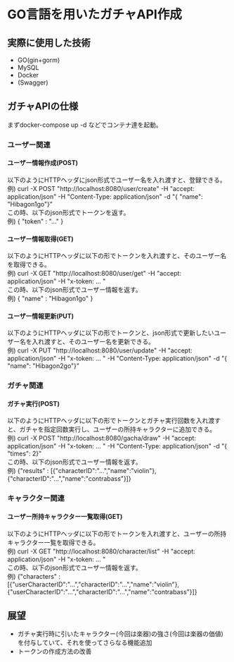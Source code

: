 # GO言語を用いたガチャAPI作成
## 実際に使用した技術
- GO(gin+gorm)
- MySQL
- Docker
- (Swagger)

## ガチャAPIの仕様
まずdocker-compose up -d などでコンテナ達を起動。
### ユーザー関連
#### ユーザー情報作成(POST)
以下のようにHTTPヘッダにjson形式でユーザー名を入れ渡すと、登録できる。<br>
例) curl -X POST "http://localhost:8080/user/create" -H  "accept: application/json" -H  "Content-Type: application/json" -d "{  \"name\": \"Hibagon1go\"}" <br>
この時、以下のjson形式でトークンを返す。<br>
例) { "token" : "..." }
#### ユーザー情報取得(GET)
以下のようにHTTPヘッダに以下の形でトークンを入れ渡すと、そのユーザー名を取得できる。<br>
例) curl -X GET "http://localhost:8080/user/get" -H  "accept: application/json" -H  "x-token: ... " <br>
この時、以下のjson形式でユーザー情報を返す。<br>
例) { "name" : "Hibagon1go" }
#### ユーザー情報更新(PUT)
以下のようにHTTPヘッダに以下の形でトークンと、json形式で更新したいユーザー名を入れ渡すと、そのユーザー名を更新できる。<br>
例) curl -X PUT "http://localhost:8080/user/update" -H  "accept: application/json" -H  "x-token: ... " -H  "Content-Type: application/json" -d "{  \"name\": \"Hibagon2go\"}"

### ガチャ関連
#### ガチャ実行(POST)
以下のようにHTTPヘッダに以下の形でトークンとガチャ実行回数を入れ渡すと、ガチャを指定回数実行し、ユーザーの所持キャラクターに追加できる。<br>
例) curl -X POST "http://localhost:8080/gacha/draw" -H  "accept: application/json" -H  "x-token: ... " -H  "Content-Type: application/json" -d "{  \"times\": 2}" <br>
この時、以下のjson形式でユーザー情報を返す。<br>
例) {"results" : [{"characterID":"...","name":"violin"},{"characterID":"...","name":"contrabass"}]}

### キャラクター関連
#### ユーザー所持キャラクター一覧取得(GET)
以下のようにHTTPヘッダに以下の形でトークンを入れ渡すと、ユーザーの所持キャラクター一覧を取得できる。<br>
例) curl -X GET "http://localhost:8080/character/list" -H  "accept: application/json" -H  "x-token: ... " <br>
この時、以下のjson形式でユーザー情報を返す。<br>
例) {"characters" : [{"userCharacterID":"...","characterID":"...","name":"violin"},{"userCharacterID":"...","characterID":"...","name":"contrabass"}]}

## 展望
- ガチャ実行時に引いたキャラクター(今回は楽器)の強さ(今回は楽器の価値)を付与していて、それを使ってさらなる機能追加
- トークンの作成方法の改善


